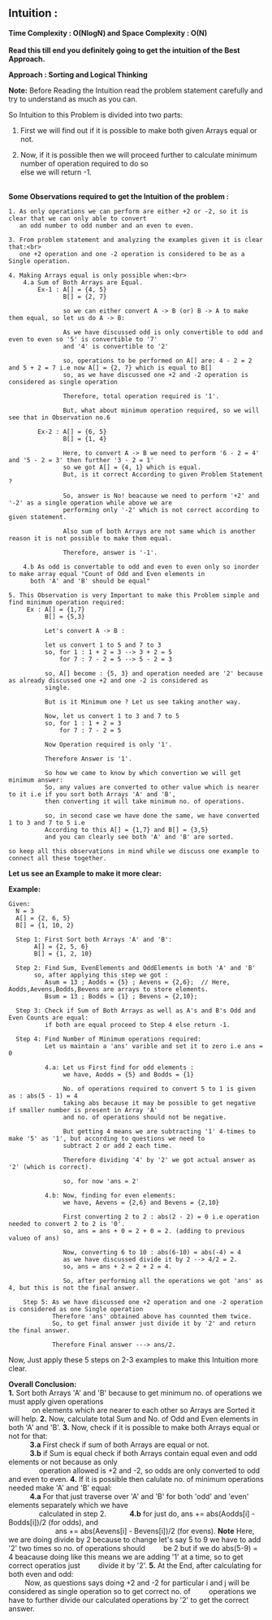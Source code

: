 ## Intuition :
**Time Complexity : O(NlogN)  and Space Complexity : O(N)**<br><br>
**Read this till end you definitely going to get the intuition of the Best Approach.**

**Approach : Sorting and Logical Thinking**

**Note:** Before Reading the Intuition read the problem statement carefully and try to understand as much as you can.

So Intuition to this Problem is divided into two parts:
1. First we will find out if it is possible to make both given Arrays equal or not. 

2. Now, if it is possible then we will proceed further to calculate minimum number of operation required to do so<br>
   else we will return -1.<br><br>

**Some Observations required to get the Intuition of the problem :**
```
1. As only operations we can perform are either +2 or -2, so it is clear that we can only able to convert 
   an odd number to odd number and an even to even.

3. From problem statement and analyzing the examples given it is clear that:<br>
   one +2 operation and one -2 operation is considered to be as a Single operation.

4. Making Arrays equal is only possible when:<br>
    4.a Sum of Both Arrays are Equal.
        Ex-1 : A[] = {4, 5}
               B[] = {2, 7}

               so we can either convert A -> B (or) B -> A to make them equal, so let us do A -> B:

               As we have discussed odd is only convertible to odd and even to even so '5' is convertible to '7'
               and '4' is convertible to '2'
 
               so, operations to be performed on A[] are: 4 - 2 = 2 and 5 + 2 = 7 i.e now A[] = {2, 7} which is equal to B[]
               so, as we have discussed one +2 and -2 operation is considered as single operation 
  
               Therefore, total operation required is '1'.

               But, what about minimum operation required, so we will see that in Observation no.6
       
        Ex-2 : A[] = {6, 5}
               B[] = {1, 4}

               Here, to convert A -> B we need to perform '6 - 2 = 4' and '5 - 2 = 3' then further '3 - 2 = 1'
               so we got A[] = {4, 1} which is equal.
               But, is it correct According to given Problem Statement ?

               So, answer is No! beacause we need to perform '+2' and '-2' as a single operation while above we are 
               performing only '-2' which is not correct according to given statement.

               Also sum of both Arrays are not same which is another reason it is not possible to make them equal.

               Therefore, answer is '-1'.    
    
    4.b As odd is convertable to odd and even to even only so inorder to make array equal "Count of Odd and Even elements in
      both 'A' and 'B' should be equal"

5. This Observation is very Important to make this Problem simple and find minimum operation required:
     Ex : A[] = {1,7}
          B[] = {5,3}

          Let's convert A -> B : 
          
          let us convert 1 to 5 and 7 to 3
          so, for 1 : 1 + 2 = 3 --> 3 + 2 = 5
              for 7 : 7 - 2 = 5 --> 5 - 2 = 3

          so, A[] become : {5, 3} and operation needed are '2' because as already discussed one +2 and one -2 is considered as 
          single.

          But is it Minimum one ? Let us see taking another way.
         
          Now, let us convert 1 to 3 and 7 to 5
          so, for 1 : 1 + 2 = 3
              for 7 : 7 - 2 = 5

          Now Operation required is only '1'.

          Therefore Answer is '1'.

          So how we came to know by which convertion we will get minimum answer:
          So, any values are converted to other value which is nearer to it i.e if you sort both Arrays 'A' and 'B',
          then converting it will take minimum no. of operations.

          so, in second case we have done the same, we have converted 1 to 3 and 7 to 5 i.e
          According to this A[] = {1,7} and B[] = {3,5}
          and you can clearly see both 'A' and 'B' are sorted. 

so keep all this observations in mind while we discuss one example to connect all these together.
```

**Let us see an Example to make it more clear:**<br>

**Example:**
    
    Given:
      N = 3
      A[] = {2, 6, 5}
      B[] = {1, 10, 2}
             
      Step 1: First Sort both Arrays 'A' and 'B':
           A[] = {2, 5, 6}
           B[] = {1, 2, 10}

      Step 2: Find Sum, EvenElements and OddElements in both 'A' and 'B'
           so, after applying this step we got :
              Asum = 13 ; Aodds = {5} ; Aevens = {2,6};  // Here, Aodds,Aevens,Bodds,Bevens are arrays to store elements.
              Bsum = 13 ; Bodds = {1} ; Bevens = {2,10};
            
      Step 3: Check if Sum of Both Arrays as well as A's and B's Odd and Even Counts are equal:
              if both are equal proceed to Step 4 else return -1.
      
      Step 4: Find Number of Minimum operations required:
              Let us maintain a 'ans' varible and set it to zero i.e ans = 0

              4.a: Let us First find for odd elements :
                   we have, Aodds = {5} and Bodds = {1}

                   No. of operations required to convert 5 to 1 is given as : abs(5 - 1) = 4 
                   taking abs because it may be possible to get negative if smaller number is present in Array 'A'
                   and no. of operations should not be negative.

                   But getting 4 means we are subtracting '1' 4-times to make '5' as '1', but according to questions we need to 
                   subtract 2 or add 2 each time.

                   Therefore dividing '4' by '2' we got actual answer as '2' (which is correct).  

                   so, for now 'ans = 2'    
              
              4.b: Now, finding for even elements:
                   we have, Aevens = {2,6} and Bevens = {2,10}

                   First converting 2 to 2 : abs(2 - 2) = 0 i.e operation needed to convert 2 to 2 is '0'.
                   so, ans = ans + 0 = 2 + 0 = 2. (adding to previous valueo of ans)

                   Now, converting 6 to 10 : abs(6-10) = abs(-4) = 4
                   as we have discussed divide it by 2 --> 4/2 = 2.
                   so, ans = ans + 2 = 2 + 2 = 4.

                   So, after performing all the operations we got 'ans' as 4, but this is not the final answer.
 
        Step 5: As we have discussed one +2 operation and one -2 operation is considered as one Single operation
                Therefore 'ans' obtained above has counnted them twice.
                So, to get final answer just divide it by '2' and return the final answer.

                Therefore Final answer ---> ans/2. 
                  
                 
Now, Just apply these 5 steps on 2-3 examples to make this Intuition more clear.

**Overall Conclusion:**<br>
**1.** Sort both Arrays 'A' and 'B' because to get minimum no. of operations we must apply given operations<br>
&emsp;&emsp;&emsp; on elements which are nearer to each other so Arrays are Sorted it will help.
**2.** Now, calculate total Sum and No. of Odd and Even elements in both 'A' and 'B'.
**3.** Now, check if it is possible to make both Arrays equal or not for that:<br>
&emsp;&emsp;&emsp;**3.a** First check if sum of both Arrays are equal or not.<br>
&emsp;&emsp;&emsp;**3.b** if Sum is equal check if both Arrays contain equal even and odd elements or not because as only<br>
&emsp;&emsp;&emsp;&emsp;  operation allowed is +2 and -2, so odds are only converted to odd and even to even.
**4.** If it is possible then calulate no. of minimum operations needed make 'A' and 'B' equal:<br>
&emsp;&emsp;&emsp;**4.a** For that just traverse over 'A' and 'B' for both 'odd' and 'even' elements separately which we have<br>
&emsp;&emsp;&emsp;&emsp;  calculated in step 2.
&emsp;&emsp;&emsp;**4.b** for just do, ans += abs(Aodds[i] - Bodds[i])/2 (for odds), and<br>
&emsp;&emsp;&emsp;&emsp; &emsp;&emsp;  ans += abs(Aevens[i] - Bevens[i])/2 (for evens). 
**Note** Here, we are doing divide by 2 because to change let's say 5 to 9 we have to add '2' two times so no. of operations should
&emsp;&emsp; be 2 but if we do abs(5-9) = 4 beacause doing like this means we are adding '1' at a time, so to get correct operatios just
&emsp;&emsp; divide it by '2'. 
**5.** At the End, after calculating for both even and odd:<br>
&emsp;&emsp; Now, as questions says doing +2 and -2 for particular i and j will be considered as single operation so to get correct no. of
&emsp;&emsp; operations we have to further divide our calculated operations by '2' to get the correct answer.